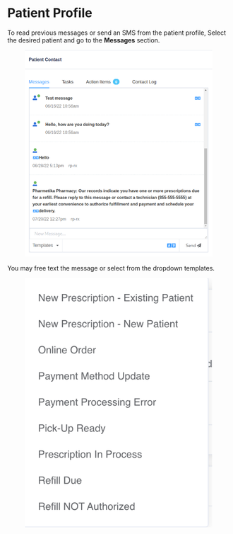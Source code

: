 # Patient Profile

To read previous messages or send an SMS from the patient profile, Select the desired patient and go to the **Messages** section.

<figure><img src="../../.gitbook/assets/image (195).png" alt=""><figcaption></figcaption></figure>

You may free text the message or select from the dropdown templates.

<figure><img src="../../.gitbook/assets/image (196).png" alt=""><figcaption></figcaption></figure>
